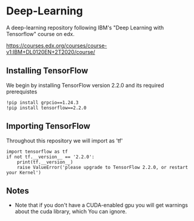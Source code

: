 # Deep-Learning

A deep-learning repository following IBM's "Deep Learning with Tensorflow" course on edx.

https://courses.edx.org/courses/course-v1:IBM+DL0120EN+2T2020/course/


## Installing TensorFlow

We begin by installing TensorFlow version 2.2.0 and its required prerequistes

```
!pip install grpcio==1.24.3
!pip install tensorflow==2.2.0
```

## Importing TensorFlow

Throughout this repository we will import as 'tf'

```
import tensorflow as tf
if not tf.__version__ == '2.2.0':
    print(tf.__version__)
    raise ValueError('please upgrade to TensorFlow 2.2.0, or restart your Kernel')
```

## Notes

- Note that if you don't have a CUDA-enabled gpu you will get warnings about the cuda library, which You can ignore.